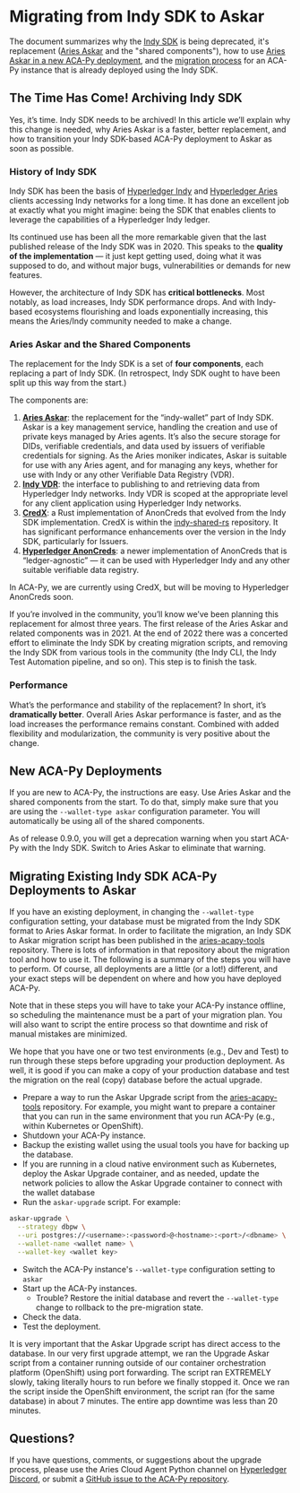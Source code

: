 # Migrating from Indy SDK to Askar

The document summarizes why the [Indy SDK] is being deprecated, it's replacement
([Aries Askar] and the "shared components"), how to use [Aries Askar in a new
ACA-Py deployment](#new-aca-py-deployments), and the [migration
process](#migrating-existing-indy-sdk-aca-py-deployments-to-askar) for an ACA-Py
instance that is already deployed using the Indy SDK.

## The Time Has Come! Archiving Indy SDK

Yes, it’s time. Indy SDK needs to be archived! In this article we’ll explain why
this change is needed, why Aries Askar is a faster, better replacement, and how
to transition your Indy SDK-based ACA-Py deployment to Askar as soon as
possible.

[Indy SDK]: https://github.com/hyperledger/indy-sdk
[Aries Askar]: https://github.com/hyperledger/aries-askar

### History of Indy SDK

Indy SDK has been the basis of [Hyperledger Indy] and [Hyperledger Aries] clients
accessing Indy networks for a long time. It has done an excellent job at exactly
what you might imagine: being the SDK that enables clients to leverage the
capabilities of a Hyperledger Indy ledger.

Its continued use has been all the more remarkable given that the last published
release of the Indy SDK was in 2020. This speaks to the **quality of the
implementation** — it just kept getting used, doing what it was supposed to do,
and without major bugs, vulnerabilities or demands for new features.

However, the architecture of Indy SDK has **critical bottlenecks**. Most
notably, as load increases, Indy SDK performance drops. And with Indy-based
ecosystems flourishing and loads exponentially increasing, this means the
Aries/Indy community needed to make a change.

[Hyperledger Indy]: https://www.hyperledger.org/projects/hyperledger-indy
[Hyperledger Aries]: https://www.hyperledger.org/projects/aries

### Aries Askar and the Shared Components

The replacement for the Indy SDK is a set of **four components**, each replacing
a part of Indy SDK. (In retrospect, Indy SDK ought to have been split up this
way from the start.)

The components are:

1. **[Aries Askar]**: the replacement for the “indy-wallet” part of Indy SDK.
   Askar is a key management service, handling the creation and use of private
   keys managed by Aries agents. It’s also the secure storage for DIDs,
   verifiable credentials, and data used by issuers of verifiable credentials
   for signing. As the Aries moniker indicates, Askar is suitable for use with
   any Aries agent, and for managing any keys, whether for use with Indy or any
   other Verifiable Data Registry (VDR).
2. **[Indy VDR]**: the interface to publishing to and retrieving data from
   Hyperledger Indy networks. Indy VDR is scoped at the appropriate level for
   any client application using Hyperledger Indy networks.
3. **[CredX]**: a Rust implementation of AnonCreds that evolved from the Indy
   SDK implementation. CredX is within the [indy-shared-rs] repository. It has
   significant performance enhancements over the version in the Indy SDK,
   particularly for Issuers.
4. **[Hyperledger AnonCreds]**: a newer implementation of AnonCreds that is
   “ledger-agnostic” — it can be used with Hyperledger Indy and any other
   suitable verifiable data registry.

In ACA-Py, we are currently using CredX, but will be moving to Hyperledger
AnonCreds soon.

[Indy VDR]: https://github.com/hyperledger/indy-vdr
[CredX]: https://github.com/hyperledger/indy-shared-rs
[indy-shared-rs]: https://github.com/hyperledger/indy-shared-rs
[Hyperledger AnonCreds]: https://github.com/hyperledger/anoncreds-rs

If you’re involved in the community, you’ll know we’ve been planning this
replacement for almost three years. The first release of the Aries Askar and
related components was in 2021. At the end of 2022 there was a concerted effort
to eliminate the Indy SDK by creating migration scripts, and removing the Indy
SDK from various tools in the community (the Indy CLI, the Indy Test Automation
pipeline, and so on). This step is to finish the task.

### Performance

What’s the performance and stability of the replacement? In short, it’s
**dramatically better**. Overall Aries Askar performance is faster, and as the
load increases the performance remains constant. Combined with added flexibility
and modularization, the community is very positive about the change.

## New ACA-Py Deployments

If you are new to ACA-Py, the instructions are easy. Use Aries Askar and the
shared components from the start. To do that, simply make sure that you are
using the `--wallet-type askar` configuration parameter. You will automatically
be using all of the shared components.

As of release 0.9.0, you will get a deprecation warning when you start ACA-Py
with the Indy SDK. Switch to Aries Askar to eliminate that warning.

## Migrating Existing Indy SDK ACA-Py Deployments to Askar

If you have an existing deployment, in changing the `--wallet-type`
configuration setting, your database must be migrated from the Indy SDK format
to Aries Askar format. In order to facilitate the migration, an Indy SDK to
Askar migration script has been published in the [aries-acapy-tools] repository.
There is lots of information in that repository about the migration tool and how
to use it. The following is a summary of the steps you will have to perform. Of
course, all deployments are a little (or a lot!) different, and your exact steps
will be dependent on where and how you have deployed ACA-Py.

[aries-acapy-tools]: https://github.com/hyperledger/aries-acapy-tools

Note that in these steps you will have to take your ACA-Py instance offline, so
scheduling the maintenance must be a part of your migration plan. You will also
want to script the entire process so that downtime and risk of manual mistakes
are minimized.

We hope that you have one or two test environments (e.g., Dev and Test) to run
through these steps before upgrading your production deployment. As well, it is
good if you can make a copy of your production database and test the migration
on the real (copy) database before the actual upgrade.

* Prepare a way to run the Askar Upgrade script from the [aries-acapy-tools]
  repository. For example, you might want to prepare a container that you can
  run in the same environment that you run ACA-Py (e.g., within Kubernetes or
  OpenShift).
* Shutdown your ACA-Py instance.
* Backup the existing wallet using the usual tools you have for backing up the
  database.
* If you are running in a cloud native environment such as Kubernetes, deploy
  the Askar Upgrade container, and as needed, update the network policies to
  allow the Askar Upgrade container to connect with the wallet database
* Run the `askar-upgrade` script. For example:

``` bash
askar-upgrade \
  --strategy dbpw \
  --uri postgres://<username>:<password>@<hostname>:<port>/<dbname> \
  --wallet-name <wallet name> \
  --wallet-key <wallet key>
```

* Switch the ACA-Py instance's `--wallet-type` configuration setting to `askar`
* Start up the ACA-Py instances.
  * Trouble? Restore the initial database and revert the `--wallet-type` change
    to rollback to the pre-migration state.
* Check the data.
* Test the deployment.

It is very important that the Askar Upgrade script has direct access to the
database. In our very first upgrade attempt, we ran the Upgrade Askar script
from a container running outside of our container orchestration platform
(OpenShift) using port forwarding. The script ran EXTREMELY slowly, taking
literally hours to run before we finally stopped it. Once we ran the script
inside the OpenShift environment, the script ran (for the same database) in
about 7 minutes. The entire app downtime was less than 20 minutes.

## Questions?

If you have questions, comments, or suggestions about the upgrade process,
please use the Aries Cloud Agent Python channel on [Hyperledger Discord], or
submit a [GitHub issue to the ACA-Py repository].

[Hyperledger Discord]: https://discord.gg/hyperledger
[GitHub issue to the ACA-Py repository]: https://github.com/hyperledger/aries-cloudagent-python/issues
